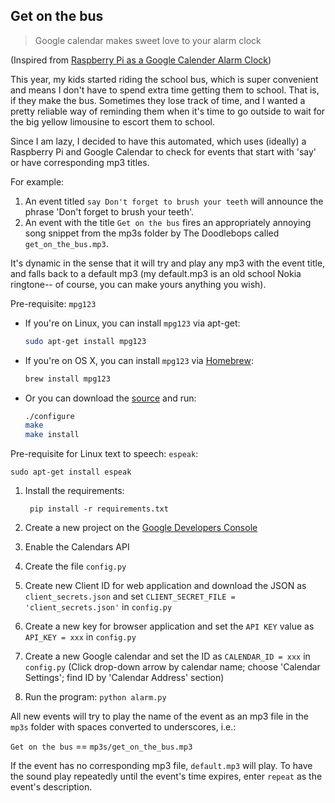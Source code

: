 ## Get on the bus

> Google calendar makes sweet love to your alarm clock

(Inspired from [Raspberry Pi as a Google Calender Alarm Clock](http://www.esologic.com/?p=634))

This year, my kids started riding the school bus, which is super convenient and means I don't have to spend extra time getting them to school. That is, if they make the bus. Sometimes they lose track of time, and I wanted a pretty reliable way of reminding them when it's time to go outside to wait for the big yellow limousine to escort them to school. 

Since I am lazy, I decided to have this automated, which uses (ideally) a Raspberry Pi and Google Calendar to check for events that start with 'say' or have corresponding mp3 titles.

For example:

1. An event titled `say Don't forget to brush your teeth` will announce the phrase 'Don't forget to brush your teeth'.
2. An event with the title `Get on the bus` fires an appropriately annoying song snippet from the mp3s folder by The Doodlebops called `get_on_the_bus.mp3`.

It's dynamic in the sense that it will try and play any mp3 with the event title, and falls back to a default mp3 (my default.mp3 is an old school Nokia ringtone-- of course, you can make yours anything you wish).

Pre-requisite: `mpg123`
  * If you're on Linux, you can install `mpg123` via apt-get:

    ```sh
    sudo apt-get install mpg123
    ```

  * If you're on OS X, you can install `mpg123` via [Homebrew](http://brew.sh):

    ```sh
    brew install mpg123
    ```

  * Or you can download the [source](http://sourceforge.net/projects/mpg123/files/) and run:

    ```sh
    ./configure
    make
    make install
    ```

Pre-requisite for Linux text to speech: `espeak`:

    sudo apt-get install espeak

1. Install the requirements:

        pip install -r requirements.txt

2. Create a new project on the [Google Developers Console](https://console.developers.google.com)
3. Enable the Calendars API
4. Create the file `config.py`
5. Create new Client ID for web application and download the JSON as `client_secrets.json` and set `CLIENT_SECRET_FILE = 'client_secrets.json'` in `config.py`
6. Create a new key for browser application and set the `API KEY` value as `API_KEY = xxx` in `config.py`
7. Create a new Google calendar and set the ID as `CALENDAR_ID = xxx` in `config.py` (Click drop-down arrow by calendar name; choose 'Calendar Settings'; find ID by 'Calendar Address' section)
8. Run the program: `python alarm.py`

All new events will try to play the name of the event as an mp3 file in the `mp3s` folder with spaces converted to underscores, i.e.:  

`Get on the bus` == `mp3s/get_on_the_bus.mp3`  

If the event has no corresponding mp3 file, `default.mp3` will play. To have the sound play repeatedly until the event's time expires, enter `repeat` as the event's description.
